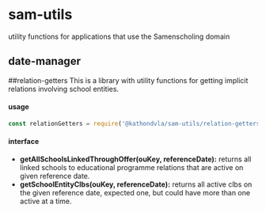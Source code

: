 # sam-utils
utility functions for applications that use the Samenscholing domain
## date-manager

##relation-getters
This is a library with utility functions for getting implicit relations involving school entities.

#### usage ####
```javascript
const relationGetters = require('@kathondvla/sam-utils/relation-getters');
```

#### interface ####

* **getAllSchoolsLinkedThroughOffer(ouKey, referenceDate):** returns all linked schools to educational programme relations that are active on given reference date.
* **getSchoolEntityClbs(ouKey, referenceDate):** returns all active clbs on the given reference date, expected one, but could have more than one active at a time.


